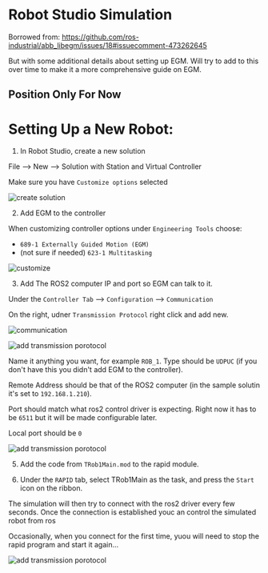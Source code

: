 # Robot Studio Simulation

Borrowed from: https://github.com/ros-industrial/abb_libegm/issues/18#issuecomment-473262645

But with some additional details about setting up EGM. Will try to add to this over time to make it a more comprehensive guide on EGM.

## Position Only For Now

# Setting Up a New Robot:

1. In Robot Studio, create a new solution

File --> New --> Solution with Station and Virtual Controller

Make sure you have `Customize options` selected

![create solution](https://raw.githubusercontent.com/dignakov/ros2_control_abb_driver/rolling/docs/images/egm0.png)

2. Add EGM to the controller

When customizing controller options under `Engineering Tools` choose:
- `689-1 Externally Guided Motion (EGM)`
- (not sure if needed) `623-1 Multitasking`

![customize](https://raw.githubusercontent.com/dignakov/ros2_control_abb_driver/rolling/docs/images/egm1.png)

3. Add The ROS2 computer IP and port so EGM can talk to it.

Under the `Controller Tab` --> `Configuration` --> `Communication`

On the right, udner `Transmission Protocol` right click and add new.


![communication](https://raw.githubusercontent.com/dignakov/ros2_control_abb_driver/rolling/docs/images/egm2.png)


![add transmission porotocol](https://raw.githubusercontent.com/dignakov/ros2_control_abb_driver/rolling/docs/images/egm3.png)

Name it anything you want, for example `ROB_1`. Type should be `UDPUC` (if you don't have this you didn't add EGM to the controller).

Remote Address should be that of the ROS2 computer (in the sample solutin it's set to `192.168.1.210`).

Port should match what ros2 control driver is expecting. Right now it has to be `6511` but it will be made configurable later.

Local port should be `0`


![add transmission porotocol](https://raw.githubusercontent.com/dignakov/ros2_control_abb_driver/rolling/docs/images/egm4.png)


5. Add the code from `TRob1Main.mod` to the rapid module.

6. Under the `RAPID` tab, select TRob1Main as the task, and press the `Start` icon on the ribbon.

The simulation will then try to connect with the ros2 driver every few seconds. Once the connection is established youc an control the simulated robot from ros

Occasionally, when you connect for the first time, yuou will need to stop the rapid program and start it again...


![add transmission porotocol](https://raw.githubusercontent.com/dignakov/ros2_control_abb_driver/rolling/docs/images/egm5.png)